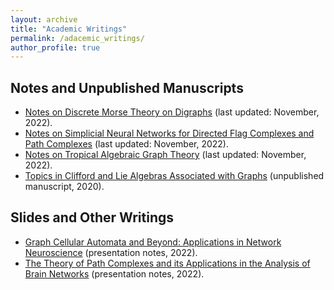 ```yaml
---
layout: archive
title: "Academic Writings"
permalink: /adacemic_writings/
author_profile: true
---
```


## Notes and Unpublished Manuscripts

* [Notes on Discrete Morse Theory on Digraphs](../files/notes_DMT.pdf) (last updated: November, 2022).
* [Notes on Simplicial Neural Networks for Directed Flag Complexes and Path Complexes](../files/notes_SNN_DFC.pdf) (last updated: November, 2022).
* [Notes on Tropical Algebraic Graph Theory](../files/tropical_graphs.pdf) (last updated: November, 2022).
* [Topics in Clifford and Lie Algebras Associated with Graphs]() (unpublished manuscript, 2020).



## Slides and Other Writings

* [Graph Cellular Automata and Beyond: Applications in Network Neuroscience](../files/GCA_presentation.pdf) (presentation notes, 2022).
* [The Theory of Path Complexes and its Applications in the Analysis of Brain Networks]() (presentation notes, 2022).